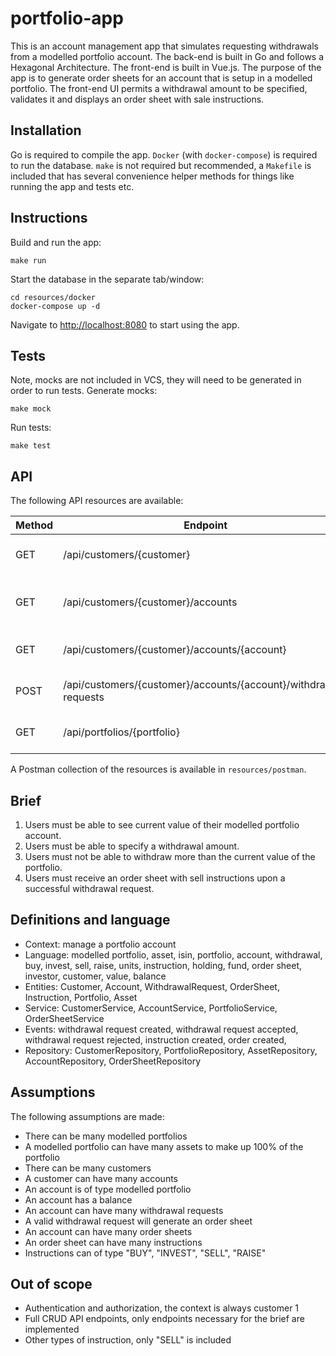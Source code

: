 # portfolio-app

This is an account management app that simulates requesting withdrawals from a modelled portfolio account. The back-end is built in Go and follows a Hexagonal Architecture. The front-end is built in Vue.js. The purpose of the app is to generate order sheets for an account that is setup in a modelled portfolio. The front-end UI permits a withdrawal amount to be specified, validates it and displays an order sheet with sale instructions.

## Installation

Go is required to compile the app. `Docker` (with `docker-compose`) is required to run the database. `make` is not required but recommended, a `Makefile` is included that has several convenience helper methods for things like running the app and tests etc.

## Instructions

Build and run the app:

```
make run
```

Start the database in the separate tab/window:

```
cd resources/docker
docker-compose up -d
```

Navigate to [http://localhost:8080](http://localhost:8080) to start using the app.

## Tests

Note, mocks are not included in VCS, they will need to be generated in order to run tests. Generate mocks:

```
make mock
```

Run tests:

```
make test
```

## API

The following API resources are available:

| Method | Endpoint                                                         | Description                  | 
|--------|------------------------------------------------------------------|------------------------------|
| GET    | /api/customers/{customer}                                        | Get a customer by ID         |
| GET    | /api/customers/{customer}/accounts                               | List accounts for a customer |
| GET    | /api/customers/{customer}/accounts/{account}                     | Get an account by ID         |
| POST   | /api/customers/{customer}/accounts/{account}/withdrawal-requests | Create a withdrawal request  |
| GET    | /api/portfolios/{portfolio}                                      | Get a portfolio by ID        |

A Postman collection of the resources is available in `resources/postman`.

## Brief

1. Users must be able to see current value of their modelled portfolio account.
1. Users must be able to specify a withdrawal amount.
1. Users must not be able to withdraw more than the current value of the portfolio.
1. Users must receive an order sheet with sell instructions upon a successful withdrawal request.

## Definitions and language

* Context: manage a portfolio account
* Language: modelled portfolio, asset, isin, portfolio, account, withdrawal, buy, invest, sell, raise, units, instruction, holding, fund, order sheet, investor, customer, value, balance
* Entities: Customer, Account, WithdrawalRequest, OrderSheet, Instruction, Portfolio, Asset
* Service: CustomerService, AccountService, PortfolioService, OrderSheetService
* Events: withdrawal request created, withdrawal request accepted, withdrawal request rejected, instruction created, order created,
* Repository: CustomerRepository, PortfolioRepository, AssetRepository, AccountRepository, OrderSheetRepository

## Assumptions

The following assumptions are made:

* There can be many modelled portfolios
* A modelled portfolio can have many assets to make up 100% of the portfolio
* There can be many customers
* A customer can have many accounts
* An account is of type modelled portfolio
* An account has a balance
* An account can have many withdrawal requests
* A valid withdrawal request will generate an order sheet
* An account can have many order sheets
* An order sheet can have many instructions
* Instructions can of type "BUY", "INVEST", "SELL", "RAISE"

## Out of scope

* Authentication and authorization, the context is always customer 1
* Full CRUD API endpoints, only endpoints necessary for the brief are implemented
* Other types of instruction, only "SELL" is included
